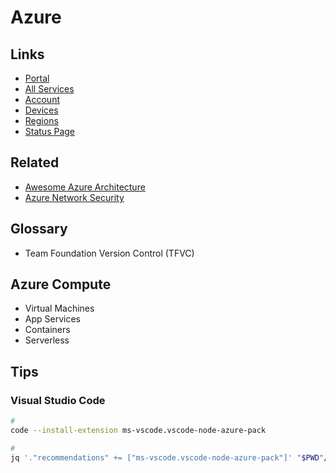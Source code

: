 # Azure

<!--
https://app.pluralsight.com/paths/skills/managing-and-orchestrating-containers-with-azure-kubernetes-service-aks

https://app.pluralsight.com/paths/skills/managing-infrastructure-with-terraform

https://github.com/githubpartners/github-azure-microservices-blueprint
-->

## Links

- [Portal](https://portal.azure.com/)
- [All Services](https://portal.azure.com/#allservices)
- [Account](https://account.microsoft.com/)
- [Devices](https://account.microsoft.com/devices)
- [Regions](https://azure.microsoft.com/en-us/global-infrastructure/regions/)
- [Status Page](https://status.azure.com/)

## Related

- [Awesome Azure Architecture](https://github.com/lukemurraynz/awesome-azure-architecture)
- [Azure Network Security](https://github.com/Azure/Azure-Network-Security)

## Glossary

- Team Foundation Version Control (TFVC)

## Azure Compute

- Virtual Machines
- App Services
- Containers
- Serverless

## Tips

### Visual Studio Code

```sh
#
code --install-extension ms-vscode.vscode-node-azure-pack

#
jq '."recommendations" += ["ms-vscode.vscode-node-azure-pack"]' "$PWD"/.vscode/extensions.json | sponge "$PWD"/.vscode/extensions.json
```

<!--
## Interview

https://www.youtube.com/watch?v=0eLRe5SMBPs
-->

<!--
<a href="https://dev.azure.com/yoginth/devparty/_build?definitionId=2">
  <img src="https://dev.azure.com/yoginth/devparty/_apis/build/status/devparty?branchName=main" alt="Azure DevOps CI">
</a>
-->
